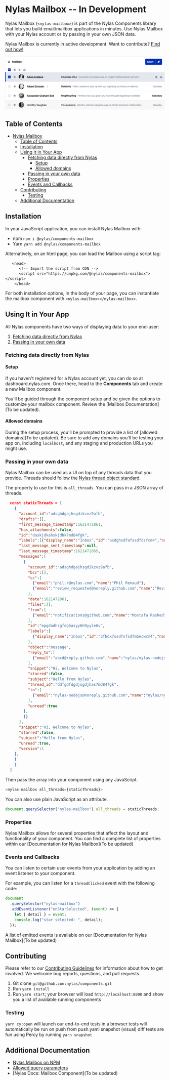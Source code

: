 # Nylas Mailbox -- In Development

Nylas Mailbox (`<nylas-mailbox>`) is part of the Nylas Components library that lets you build email/mailbox applications in minutes. Use Nylas Mailbox with your Nylas account or by passing in your own JSON data.

Nylas Mailbox is currently in active development. Want to contribute? [Find out how!](../../CONTRIBUTING.md)

![Nylas Mailbox](sample.png)

## Table of Contents

- [Nylas Mailbox](#nylas-mailbox)
  - [Table of Contents](#table-of-contents)
  - [Installation](#installation)
  - [Using It in Your App](#using-it-in-your-app)
    - [Fetching data directly from Nylas](#fetching-data-directly-from-nylas)
      - [Setup](#setup)
      - [Allowed domains](#allowed-domains)
    - [Passing in your own data](#passing-in-your-own-data)
    - [Properties](#properties)
    - [Events and Callbacks](#events-and-callbacks)
  - [Contributing](#contributing)
    - [Testing](#testing)
  - [Additional Documentation](#additional-documentation)

## Installation

In your JavaScript application, you can install Nylas Mailbox with:

- npm `npm i @nylas/components-mailbox`
- Yarn `yarn add @nylas/components-mailbox`

Alternatively, on an html page, you can load the Mailbox using a script tag:

```
   <head>
      <!-- Import the script from CDN -->
      <script src="https://unpkg.com/@nylas/components-mailbox"></script>
    </head>
```

For both installation options, in the body of your page, you can instantiate the mailbox component with `<nylas-mailbox></nylas-mailbox>`.

## Using It in Your App

All Nylas components have two ways of displaying data to your end-user:

1. [Fetching data directly from Nylas](#fetching-data-directly-from-nylas)
2. [Passing in your own data](#passing-in-your-own-data)

### Fetching data directly from Nylas

#### Setup

If you haven't registered for a Nylas account yet, you can do so at dashboard.nylas.com. Once there, head to the **Components** tab and create a new Mailbox component.

You'll be guided through the component setup and be given the options to customize your mailbox component. Review the [Mailbox Documentation](To be updated).

#### Allowed domains

During the setup process, you'll be prompted to provide a list of [allowed domains](To be updated). Be sure to add any domains you'll be testing your app on, including `localhost`, and any staging and production URLs you might use.

### Passing in your own data

Nylas Mailbox can be used as a UI on top of any threads data that you provide. Threads should follow the [Nylas thread object standard](https://developer.nylas.com/docs/api/#tag--Threads).

The property to use for this is `all_threads`. You can pass in a JSON array of threads.

```json
  const staticThreads = [
    {
      "account_id":"adsghdgajhsgdikzvz9afb",
      "drafts":[],
      "first_message_timestamp":1621472861,
      "has_attachments":false,
      "id":"daskjdkahskjdhk7md84fgk",
      "labels":[{"display_name":"Inbox","id":"asdghsdfafasdfdsfcm4","name":"inbox"}],"last_message_received_timestamp":1621472865,
      "last_message_sent_timestamp":null,
      "last_message_timestamp":1621472865,
      "messages":[
        {
          "account_id":"adsghdgajhsgdikzvz9afb",
          "bcc":[],
          "cc":[
            {"email":"phil.r@nylas.com","name":"Phil Renaud"},
            {"email":"review_requested@noreply.github.com","name":"Review requested"}
          ],
          "date":1621472861,
          "files":[],
          "from":[
            {"email":"notifications@github.com","name":"Mostafa Rashed"}
          ],
          "id":"epgdadhsgfdghasyy6h9yyle6v",
          "labels":[
            {"display_name":"Inbox","id":"3fhdx7ssdfsfsdfm5ecwcm4","name":"inbox"}
          ],
          "object":"message",
          "reply_to":[
            {"email":"abcd@reply.github.com","name":"nylas/nylas-nodejs"}
          ],
          "snippet":"Hi, Welcome to Nylas",
          "starred":false,
          "subject":"Hello from Nylas",
          "thread_id":"ddfgdfdgdjsgdjhas7md84fgk",
          "to":[
            {"email":"nylas-nodejs@noreply.github.com","name":"nylas/nylas-nodejs"}
          ],
          "unread":true
        },
        {}
      ],
      "snippet":"Hi, Welcome to Nylas",
      "starred":false,
      "subject":"Hello from Nylas",
      "unread":true,
      "version":1
    },
    {
    }
  ]
```

Then pass the array into your component using any JavaScript.

```js
<nylas-mailbox all_threads={staticThreads}>
```

You can also use plain JavaScript as an attribute.

```js
document.querySelector("nylas-mailbox").all_threads = staticThreads;
```

### Properties

Nylas Mailbox allows for several properties that affect the layout and functionality of your component. You can find a complete list of properties within our [Documentation for Nylas Mailbox](To be updated)

### Events and Callbacks

You can listen to certain user events from your application by adding an event listener to your component.

For example, you can listen for a `threadClicked` event with the following code:

```js
document
  .querySelector("nylas-mailbox")
  .addEventListener("onStarSelected", (event) => {
    let { detail } = event;
    console.log("star selected: ", detail);
  });
```

A list of emitted events is available on our [Documentation for Nylas Mailbox](To be updated)

## Contributing

Please refer to our [Contributing Guidelines](CONTRIBUTING.md) for information about how to get involved. We welcome bug reports, questions, and pull requests.

1. Git clone `git@github.com:nylas/components.git`
2. Run `yarn install`
3. Run `yarn start`; your browser will load `http://localhost:8000` and show you a list of available running components

### Testing

`yarn cy:open` will launch our end-to-end tests in a browser
tests will automatically be run on push from push.yaml
snapshot (visual) diff tests are fun using Percy by running `yarn snapshot`

## Additional Documentation

- [Nylas Mailbox on NPM](https://www.npmjs.com/package/@nylas/components-mailbox)
- [Allowed query parameters](https://developer.nylas.com/docs/api/#get/threads)
- [Nylas Docs: Mailbox Component](To be updated)
